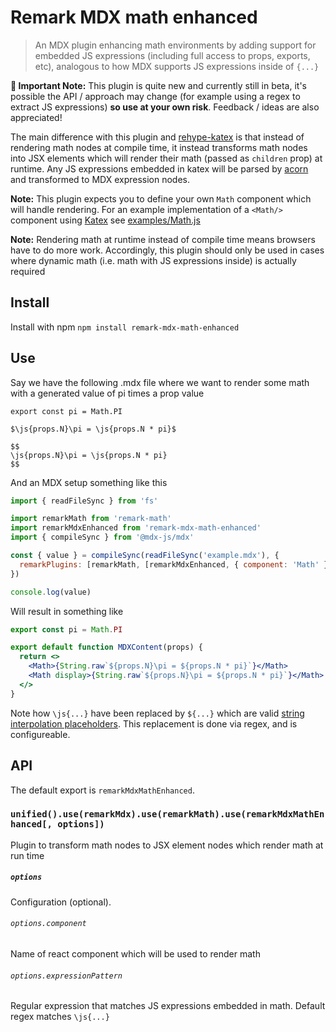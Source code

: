 # Remark MDX math enhanced

> An MDX plugin enhancing math environments by adding support for embedded JS expressions (including full access to props, exports, etc), analogous to how MDX supports JS expressions inside of `{...}`

**🚨 Important Note:** This plugin is quite new and currently still in beta, it's possible the API / approach may change (for example using a regex to extract JS expressions) **so use at your own risk**. Feedback / ideas are also appreciated!


The main difference with this plugin and [rehype-katex](https://github.com/remarkjs/remark-math/tree/main/packages/rehype-katex) is that instead of rendering math nodes at compile time, it instead transforms math nodes into JSX elements which will render their math (passed as `children` prop) at runtime. Any JS expressions embedded in katex will be parsed by [acorn](https://github.com/acornjs/acorn) and transformed to MDX expression nodes.

**Note:** This plugin expects you to define your own `Math` component which will handle rendering. For an example implementation of a `<Math/>` component using [Katex](http://katex.org) see [examples/Math.js](https://github.com/goodproblems/remark-mdx-math-enhanced/tree/master/examples/Math.js)

**Note:** Rendering math at runtime instead of compile time means browsers have to do more work. Accordingly, this plugin should only be used in cases where dynamic math (i.e. math with JS expressions inside) is actually required

## Install

Install with npm `npm install remark-mdx-math-enhanced`

## Use 

Say we have the following .mdx file where we want to render some math with a generated value of pi times a prop value

```mdx
export const pi = Math.PI

$\js{props.N}\pi = \js{props.N * pi}$

$$
\js{props.N}\pi = \js{props.N * pi}
$$
```

And an MDX setup something like this

```js
import { readFileSync } from 'fs'

import remarkMath from 'remark-math'
import remarkMdxEnhanced from 'remark-mdx-math-enhanced'
import { compileSync } from '@mdx-js/mdx'

const { value } = compileSync(readFileSync('example.mdx'), {
  remarkPlugins: [remarkMath, [remarkMdxEnhanced, { component: 'Math' }]]
})

console.log(value)
```

Will result in something like

```jsx
export const pi = Math.PI

export default function MDXContent(props) {
  return <>
    <Math>{String.raw`${props.N}\pi = ${props.N * pi}`}</Math>
    <Math display>{String.raw`${props.N}\pi = ${props.N * pi}`}</Math>
  </>
}
```

Note how `\js{...}` have been replaced by `${...}` which are valid [string interpolation placeholders](https://developer.mozilla.org/en-US/docs/Web/JavaScript/Reference/Template_literals#string_interpolation). This replacement is done via regex, and is configureable.


## API

The default export is `remarkMdxMathEnhanced`.

### `unified().use(remarkMdx).use(remarkMath).use(remarkMdxMathEnhanced[, options])`

Plugin to transform math nodes to JSX element nodes which render math at run time

##### `options`

Configuration (optional).

###### `options.component`

Name of react component which will be used to render math

###### `options.expressionPattern`

Regular expression that matches JS expressions embedded in math. Default regex matches `\js{...}`
